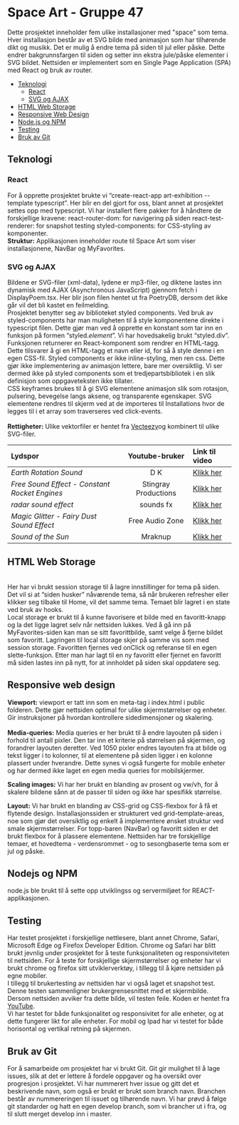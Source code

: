# Space Art - Gruppe 47
Dette prosjektet inneholder fem ulike installasjoner med "space" som tema. Hver installasjon består av et SVG bilde med animasjon som har tilhørende dikt og musikk. Det er mulig å endre tema på siden til jul eller påske. Dette endrer bakgrunnsfargen til siden og setter inn ekstra jule/påske elementer i SVG bildet. Nettsiden er implementert som en Single Page Application (SPA) med React og bruk av router.
- [Teknologi](#teknologi)
    - [React](#react)
    - [SVG og AJAX](#svg-og-ajax)
- [HTML Web Storage](#html-web-storage)
- [Responsive Web Design](#responsive-web-design)
- [Node.js og NPM](#Node.js-og-npm)
- [Testing](#testing)
- [Bruk av Git](#bruk-av-git)



## Teknologi

### React
For å opprette prosjektet brukte vi “create-react-app art-exhibition --template typescript”. Her blir en del gjort for oss, blant annet at prosjektet settes opp med typescript. Vi har installert flere pakker for å håndtere de forskjellige kravene:
react-router-dom: for navigering på siden
react-test-renderer: for snapshot testing
styled-components: for CSS-styling av komponenter.
<br>
**Struktur:**
Applikasjonen inneholder route til Space Art som viser installasjonene, NavBar og MyFavorites. 
 

### SVG og AJAX

Bildene er SVG-filer (xml-data), lydene er mp3-filer, og diktene lastes inn dynamisk med AJAX (Asynchronous JavaScript) gjennom fetch i DisplayPoem.tsx. Her blir json filen hentet ut fra PoetryDB, dersom det ikke går vil det bli kastet en feilmelding.
<br>
Prosjektet benytter seg av biblioteket styled components. Ved bruk av styled-components har man muligheten til å style komponentene direkte i typescript filen. Dette gjør man ved å opprette en konstant som tar inn en funksjon på formen “styled.*element*”. Vi har hovedsakelig brukt “styled.div”. Funksjonen returnerer en React-komponent som rendrer en HTML-tagg. Dette tilsvarer å gi en HTML-tagg et navn eller id, for så å style denne i en egen CSS-fil. Styled components er ikke inline-styling, men ren css.	Dette gjør ikke implementering av animasjon lettere, bare mer oversiktlig. Vi ser dermed ikke på styled components som et tredjepartsbibliotek i en slik definisjon som oppgaveteksten ikke tillater. 
<br>
CSS keyframes brukes til å gi SVG elementene animasjon slik som rotasjon, pulsering, bevegelse langs aksene, og transparente egenskaper. SVG elementene rendres til skjerm ved at de importeres til Installations hvor de legges til i et array som traverseres ved click-events. 
<br>
<br>
**Rettigheter:**
Ulike vektorfiler er hentet fra [Vecteezy](https://www.vecteezy.com/)og kombinert til ulike SVG-filer. 
<br>

Lydspor | Youtube-bruker | Link til video
:--- | :---: | :---
*Earth Rotation Sound* | D K | [Klikk her](https://www.youtube.com/watch?v=JEzq1I94gZA&t=25s)
*Free Sound Effect - Constant Rocket Engines* | Stingray Productions | [Klikk her](https://www.youtube.com/watch?v=MZwsO6H_FYo)
*radar sound effect* | sounds fx | [Klikk her](https://www.youtube.com/watch?v=_YFXdDppLw0)
*Magic Glitter - Fairy Dust Sound Effect* | Free Audio Zone | [Klikk her](https://www.youtube.com/watch?v=Yu62II1h43E)
*Sound of the Sun* | Mraknup | [Klikk her](https://www.youtube.com/watch?v=ZZQcLJjpdrI)
 

## HTML Web Storage

<br>
Her har vi brukt session storage til å lagre innstillinger for tema på siden. Det vil si at “siden husker” nåværende tema, så når brukeren refresher eller klikker seg tilbake til Home, vil det samme tema.  Temaet blir lagret i en state ved bruk av hooks.
<br>
Local storage er brukt til å kunne favorisere et bilde med en favoritt-knapp og la det ligge lagret selv når nettsiden lukkes. Ved å gå inn på MyFavorites-siden kan man se sitt favorittbilde, samt velge å fjerne bildet som favoritt. Lagringen til local storage skjer på samme vis som med session storage. Favoritten fjernes ved onClick og referanse til en egen slette-funksjon. Etter man har lagt til en ny favoritt eller fjernet en favoritt må siden lastes inn på nytt, for at innholdet på siden skal oppdatere seg. 
 
## Responsive web design

**Viewport:** viewport er tatt inn som en meta-tag i index.html i public folderen. Dette gjør nettsiden optimal for ulike skjermstørrelser og enheter. Gir instruksjoner på hvordan kontrollere sidedimensjoner og skalering.  
 <br>
**Media-queries:** Media queries er her brukt til å endre layouten på siden i forhold til antall pixler. Den tar inn et kriterie på størrelsen på skjermen, og forandrer layouten deretter. Ved 1050 pixler endres layouten fra at bilde og tekst ligger i to kolonner, til at elementene på siden ligger i en kolonne plassert under hverandre. Dette synes vi også fungerte for mobile enheter og har dermed ikke laget en egen media queries for mobilskjermer.
<br> 
 
**Scaling images:** Vi har her brukt en blanding av prosent og vw/vh, for å skalere bildene sånn at de passer til siden og ikke har spesifikk størrelse. 
<br>
 
**Layout:** Vi har brukt en blanding av CSS-grid og CSS-flexbox for å få et flytende design. Installasjonssiden er strukturert ved grid-template-areas, noe som gjør det oversiktlig og enkelt å implementere ønsket struktur ved smale skjermstørrelser. For topp-baren (NavBar) og favoritt siden er det brukt flexbox for å plassere elementene. Nettsiden har tre forskjellige temaer, et hovedtema - verdensrommet - og to sesongbaserte tema som er jul og påske.
 <br>
## Nodejs og NPM
node.js ble brukt til å sette opp utviklingss og servermiljøet for REACT-applikasjonen. 
 <br>
## Testing
Har testet prosjektet i forskjellige nettlesere, blant annet Chrome, Safari, Microsoft Edge og Firefox Developer Edition. Chrome og Safari har blitt brukt jevnlig under prosjektet for å teste funksjonaliteten og responsiviteten til nettsiden. For å teste for forskjellige skjermstørrelser og enheter har vi brukt chrome og firefox sitt utviklerverktøy, i tillegg til å kjøre nettsiden på egne mobiler. 
<br>
I tillegg til brukertesting av nettsiden har vi også laget et snapshot test. Denne testen sammenligner brukergrensesnittet med et skjermbilde. Dersom nettsiden avviker fra dette bilde, vil testen feile. Koden er hentet fra [YouTube](https://www.youtube.com/watch?v=KT4dFLrlS7A&ab_channel=phpstepbystep).
<br>
Vi har testet for både funksjonalitet og responsivitet for alle enheter, og at dette fungerer likt for alle enheter. 
For mobil og Ipad har vi testet for både horisontal og vertikal retning på skjermen. 
<br> 
 
## Bruk av Git
For å samarbeide om prosjektet har vi brukt Git. Git gir mulighet til å lage issues, slik at det er lettere å fordele oppgaver og ha oversikt over progresjon i prosjektet. Vi har nummerert hver issue og gitt det et beskrivende navn, som også er brukt er brukt som branch navn. Branchen består av nummereringen til issuet og tilhørende navn. Vi har prøvd å følge git standarder og hatt en egen develop branch, som vi brancher ut i fra, og til slutt merget develop inn i master. 
